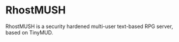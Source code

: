 RhostMUSH
=========

RhostMUSH is a security hardened multi-user text-based RPG server, based on TinyMUD.
